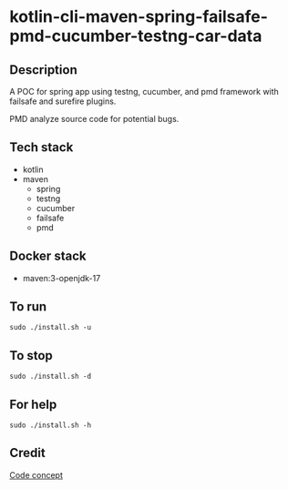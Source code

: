 # kotlin-cli-maven-spring-failsafe-pmd-cucumber-testng-car-data

## Description
A POC for spring app using testng, cucumber,
and pmd framework with failsafe
and surefire plugins.

PMD analyze source code for potential bugs.

## Tech stack
- kotlin
- maven
  - spring
  - testng
  - cucumber
  - failsafe
  - pmd

## Docker stack
- maven:3-openjdk-17

## To run
`sudo ./install.sh -u`

## To stop
`sudo ./install.sh -d`

## For help
`sudo ./install.sh -h`

## Credit
[Code concept](https://github.com/eugenp/tutorials/tree/master/testing-modules/testng)

